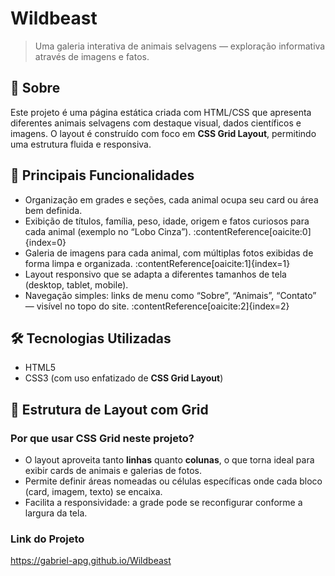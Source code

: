 # Wildbeast  
> Uma galeria interativa de animais selvagens — exploração informativa através de imagens e fatos.


## 🦁 Sobre  
Este projeto é uma página estática criada com HTML/CSS que apresenta diferentes animais selvagens com destaque visual, dados científicos e imagens. O layout é construído com foco em **CSS Grid Layout**, permitindo uma estrutura fluida e responsiva.

## 🚀 Principais Funcionalidades  
- Organização em grades e seções, cada animal ocupa seu card ou área bem definida.  
- Exibição de títulos, família, peso, idade, origem e fatos curiosos para cada animal (exemplo no “Lobo Cinza”). :contentReference[oaicite:0]{index=0}  
- Galeria de imagens para cada animal, com múltiplas fotos exibidas de forma limpa e organizada. :contentReference[oaicite:1]{index=1}  
- Layout responsivo que se adapta a diferentes tamanhos de tela (desktop, tablet, mobile).  
- Navegação simples: links de menu como “Sobre”, “Animais”, “Contato” — visível no topo do site. :contentReference[oaicite:2]{index=2}  

## 🛠 Tecnologias Utilizadas  
- HTML5  
- CSS3 (com uso enfatizado de **CSS Grid Layout**)  
 

## 🎨 Estrutura de Layout com Grid  
### Por que usar CSS Grid neste projeto?  
- O layout aproveita tanto **linhas** quanto **colunas**, o que torna ideal para exibir cards de animais e galerias de fotos.  
- Permite definir áreas nomeadas ou células específicas onde cada bloco (card, imagem, texto) se encaixa.  
- Facilita a responsividade: a grade pode se reconfigurar conforme a largura da tela.



### Link do Projeto
https://gabriel-apg.github.io/Wildbeast
